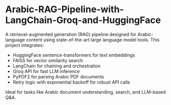 # Arabic-RAG-Pipeline-with-LangChain-Groq-and-HuggingFace

A retrieval-augmented generation (RAG) pipeline designed for Arabic-language content using state-of-the-art large language model tools. This project integrates:
-  HuggingFace sentence-transformers for text embeddings
-  FAISS for vector similarity search
-  LangChain for chaining and orchestration
-  Groq API for fast LLM inference
-  PyPDF2 for parsing Arabic PDF documents
-  Retry logic with exponential backoff for robust API calls

Ideal for tasks like Arabic document understanding, search, and LLM-based Q&A.
